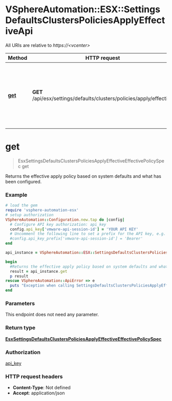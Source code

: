 # VSphereAutomation::ESX::SettingsDefaultsClustersPoliciesApplyEffectiveApi

All URIs are relative to *https://&lt;vcenter&gt;*

Method | HTTP request | Description
------------- | ------------- | -------------
[**get**](SettingsDefaultsClustersPoliciesApplyEffectiveApi.md#get) | **GET** /api/esx/settings/defaults/clusters/policies/apply/effective | Returns the effective apply policy based on system defaults and what has been configured.


# **get**
> EsxSettingsDefaultsClustersPoliciesApplyEffectiveEffectivePolicySpec get

Returns the effective apply policy based on system defaults and what has been configured.

### Example
```ruby
# load the gem
require 'vsphere-automation-esx'
# setup authorization
VSphereAutomation::Configuration.new.tap do |config|
  # Configure API key authorization: api_key
  config.api_key['vmware-api-session-id'] = 'YOUR API KEY'
  # Uncomment the following line to set a prefix for the API key, e.g. 'Bearer' (defaults to nil)
  #config.api_key_prefix['vmware-api-session-id'] = 'Bearer'
end

api_instance = VSphereAutomation::ESX::SettingsDefaultsClustersPoliciesApplyEffectiveApi.new

begin
  #Returns the effective apply policy based on system defaults and what has been configured.
  result = api_instance.get
  p result
rescue VSphereAutomation::ApiError => e
  puts "Exception when calling SettingsDefaultsClustersPoliciesApplyEffectiveApi->get: #{e}"
end
```

### Parameters
This endpoint does not need any parameter.

### Return type

[**EsxSettingsDefaultsClustersPoliciesApplyEffectiveEffectivePolicySpec**](EsxSettingsDefaultsClustersPoliciesApplyEffectiveEffectivePolicySpec.md)

### Authorization

[api_key](../README.md#api_key)

### HTTP request headers

 - **Content-Type**: Not defined
 - **Accept**: application/json



